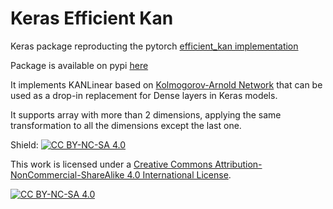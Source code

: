 # Keras Efficient Kan 

Keras package reproducting the pytorch [efficient_kan implementation](https://github.com/Blealtan/efficient-kan)

Package is available on pypi [here](https://pypi.org/project/keras-efficient-kan/)

It implements KANLinear based on [Kolmogorov-Arnold Network](https://arxiv.org/abs/2404.19756) that can be used as a drop-in replacement for Dense layers in Keras models.

It supports array with more than 2 dimensions, applying the same transformation to all the dimensions except the last one.


Shield: [![CC BY-NC-SA 4.0][cc-by-nc-sa-shield]][cc-by-nc-sa]

This work is licensed under a
[Creative Commons Attribution-NonCommercial-ShareAlike 4.0 International License][cc-by-nc-sa].

[![CC BY-NC-SA 4.0][cc-by-nc-sa-image]][cc-by-nc-sa]

[cc-by-nc-sa]: http://creativecommons.org/licenses/by-nc-sa/4.0/
[cc-by-nc-sa-image]: https://licensebuttons.net/l/by-nc-sa/4.0/88x31.png
[cc-by-nc-sa-shield]: https://img.shields.io/badge/License-CC%20BY--NC--SA%204.0-lightgrey.svg
